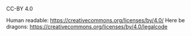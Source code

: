 CC-BY 4.0

Human readable: https://creativecommons.org/licenses/by/4.0/
Here be dragons: https://creativecommons.org/licenses/by/4.0/legalcode